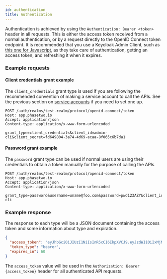 ```yaml
---
id: authentication
title: Authentication
---
```


Authentication is achieved by using the `Authentication: Bearer <token>` header in all requests. This is either the access token received from a normal authentication, or by a request directly to the OpenID Connect token endpoint.
It is recommended that you use a Keycloak Admin Client, such as [this one for Javascript](https://github.com/keycloak/keycloak-nodejs-admin-client), as they take care of authentication, getting an access token, and refreshing it when it expires.

### Example requests

#### Client credentials grant example

The `client_credentials` grant type is used if you are following the recommended convention of making a service account to call the APIs. See the previous section on [service accounts](service-accounts) if you need to set one up.

```
POST /auth/realms/test-realm/protocol/openid-connect/token
Host: app.phasetwo.io
Accept: application/json
Content-type: application/x-www-form-urlencoded

grant_type=client_credentials&client_id=admin-cli&client_secret=fd649804-3a74-4d69-acaa-8f065c6b7da1
```

#### Password grant example

The `password` grant type can be used if normal users are using their credentials to obtain a token manually for the purpose of calling the APIs.

```
POST /auth/realms/test-realm/protocol/openid-connect/token
Host: app.phasetwo.io
Accept: application/json
Content-type: application/x-www-form-urlencoded

grant_type=password&username=uname@foo.com&password=pwd123AZY&client_id=admin-cli
```

### Example response

The response to each type will be a JSON document containing the access token and some information about type and expiration.

```json
{
  "access_token": "eyJhbGciOiJIUzI1NiIsInR5cCI6IkpXVCJ9.eyJzdWIiOiIxMjM0NTY3ODkwIiwibmFtZSI6IkpvaG4gRG9lIiwiaWF0IjoxNTE2MjM5MDIyfQ.SflKxwRJSMeKKF2QT4fwpMeJf36POk6yJV_adQssw5c",
  "token_type": "bearer",
  "expires_in": 60
}
```

The `access_token` value will be used in the `Authorization: Bearer {access_token}` header for all authenticated API requests.
